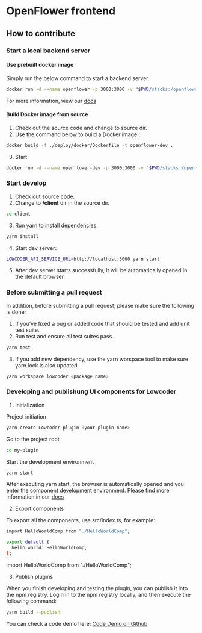 # OpenFlower frontend

## How to contribute

### Start a local backend server

#### Use prebuilt docker image

Simply run the below command to start a backend server.

```bash
docker run -d --name openflower -p 3000:3000 -v "$PWD/stacks:/openflower-stacks" flowerappengorg/openflower
```

For more information, view our [docs](https://docs.openflower.org/setup-and-run/self-hosting)

#### Build Docker image from source

1. Check out the source code and change to source dir.
2. Use the command below to build a Docker image :

```bash
docker build -f ./deploy/docker/Dockerfile -t openflower-dev .
```

3. Start

```bash
docker run -d --name openflower-dev -p 3000:3000 -v "$PWD/stacks:/openflower-stacks" openflower-dev
```

### Start develop


1. Check out source code.
2. Change to **/client** dir in the source dir.

```bash
cd client
```
3. Run yarn to install dependencies.

```bash
yarn install
```

4. Start dev server: 

```bash
LOWCODER_API_SERVICE_URL=http://localhost:3000 yarn start
```

5. After dev server starts successfully, it will be automatically opened in the default browser.

### Before submitting a pull request

In addition, before submitting a pull request, please make sure the following is done:

1. If you’ve fixed a bug or added code that should be tested and add unit test suite.
2. Run test and ensure all test suites pass.

```bash
yarn test
```

3. If you add new dependency, use the yarn worspace tool to make sure yarn.lock is also updated.

```bash
yarn workspace lowcoder <package name>
```

### Developing and publishung UI components for Lowcoder

1. Initialization

Project initiation

```bash
yarn create Lowcoder-plugin <your plugin name>
```

Go to the project root

```bash
cd my-plugin
```

Start the development environment

```bash
yarn start
```

After executing yarn start, the browser is automatically opened and you enter the component development environment.
Please find more information in our [docs](https://docs.openflower.org/openflower-extension/opensource-contribution/develop-ui-components-for-apps)
                                           
2. Export components

To export all the components, use src/index.ts, for example:

```bash
import HelloWorldComp from "./HelloWorldComp";

export default {
  hello_world: HelloWorldComp,
};
```

import HelloWorldComp from "./HelloWorldComp";

3. Publish plugins

When you finish developing and testing the plugin, you can publish it into the npm registry. Login in to the npm registry locally, and then execute the following command:

```bash
yarn build --publish
```

You can check a code demo here:  [Code Demo on Github](https://github.com/Flowerappeng-org/openflower/tree/main/client/packages/lowcoder-plugin-demo)